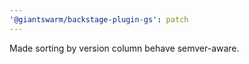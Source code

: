 ```yaml
---
'@giantswarm/backstage-plugin-gs': patch
---
```


Made sorting by version column behave semver-aware.
